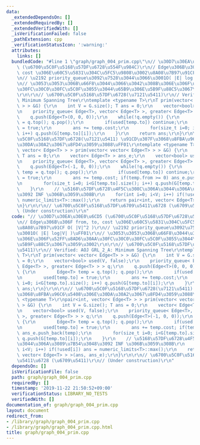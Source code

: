 ```yaml
---
data:
  _extendedDependsOn: []
  _extendedRequiredBy: []
  _extendedVerifiedWith: []
  _isVerificationFailed: false
  _pathExtension: cpp
  _verificationStatusIcon: ':warning:'
  attributes:
    links: []
  bundledCode: "#line 1 \"graph/graph_004_prim.cpp\"\n// \u30D7\u30EA\u30E0\u6CD5\
    \ (\u6700\u5C0F\u5168\u57DF\u6728\u554F\u984C)\r\n// Edge\u306B\u306F from, to,\
    \ cost \u306E\u60C5\u5831\u304C\u5FC5\u9808\u3002\u8A08\u7B97\u91CF O( |V|^2 )\r\
    \n// \u2192 priority_queue\u3092\u7528\u3044\u3066\u3001O( |E| log|V| )\uFF01\r\
    \n// \u3053\u3053\u306B\u66F8\u3044\u3066\u3042\u308B\u306E\u306F\u52FF\u8AD6\u30AA\
    \u30FC\u30C0\u30FC\u5C0F\u3055\u3044\u65B9\u306E\u5B9F\u88C5\u3067\u3059\u3002\
    \r\n\r\n// \u6700\u5C0F\u5168\u57DF\u6728(\u7121\u5411)\r\n// Verified: AOJ GRL_2_A:\
    \ Minimum Spanning Tree\r\ntemplate <typename T>\r\nT prim(vector< vector< Edge<T>\
    \ > > &G) {\r\n    int V = G.size(); T ans = 0;\r\n    vector<bool> used(V, false);\r\
    \n    priority_queue< Edge<T>, vector< Edge<T> >, greater< Edge<T> > > q;\r\n\
    \    q.push(Edge<T>(0, 0, 0));\r\n    while(!q.empty()) {\r\n        Edge<T> temp\
    \ = q.top(); q.pop();\r\n        if(used[temp.to]) continue;\r\n        used[temp.to]\
    \ = true;\r\n        ans += temp.cost;\r\n        for(size_t i=0; i<G[temp.to].size();\
    \ i++) q.push(G[temp.to][i]);\r\n    }\r\n    return ans;\r\n}\r\n\r\n// \u6700\
    \u5C0F\u5168\u57DF\u6728(\u7121\u5411) \u91CD\u307F\u3068\u8FBA\u96C6\u5408\u306E\
    \u30DA\u30A2\u3067\u8FD4\u3059\u3088\uFF01\r\ntemplate <typename T>\r\npair<int,\
    \ vector< Edge<T> > > prim(vector< vector< Edge<T> > > &G) {\r\n    int V = G.size();\
    \ T ans = 0;\r\n    vector< Edge<T> > ans_e;\r\n    vector<bool> used(V, false);\r\
    \n    priority_queue< Edge<T>, vector< Edge<T> >, greater< Edge<T> > > q;\r\n\
    \    q.push(Edge<T>(-1, 0, 0));\r\n    while(!q.empty()) {\r\n        Edge<T>\
    \ temp = q.top(); q.pop();\r\n        if(used[temp.to]) continue;\r\n        used[temp.to]\
    \ = true;\r\n        ans += temp.cost; if(temp.from >= 0) ans_e.push_back(temp);\r\
    \n        for(size_t i=0; i<G[temp.to].size(); i++) q.push(G[temp.to][i]);\r\n\
    \    }\r\n    // \u5168\u57DF\u6728\u4F5C\u308C\u306A\u3044\u306A\u3089\u7B54\u3048\
    \u3092 INF \u306B\u3059\u308B\r\n    for(int i=0; i<V; i++) if(!used[i]) ans =\
    \ numeric_limits<T>::max();\r\n    return pair<int, vector< Edge<T> > >(ans, ans_e);\r\
    \n}\r\n\r\n// \u6700\u5C0F\u5168\u57DF\u6709\u5411\u6728 (\u6709\u5411)\r\n//\
    \ (Under construction)\r\n"
  code: "// \u30D7\u30EA\u30E0\u6CD5 (\u6700\u5C0F\u5168\u57DF\u6728\u554F\u984C)\r\
    \n// Edge\u306B\u306F from, to, cost \u306E\u60C5\u5831\u304C\u5FC5\u9808\u3002\
    \u8A08\u7B97\u91CF O( |V|^2 )\r\n// \u2192 priority_queue\u3092\u7528\u3044\u3066\
    \u3001O( |E| log|V| )\uFF01\r\n// \u3053\u3053\u306B\u66F8\u3044\u3066\u3042\u308B\
    \u306E\u306F\u52FF\u8AD6\u30AA\u30FC\u30C0\u30FC\u5C0F\u3055\u3044\u65B9\u306E\
    \u5B9F\u88C5\u3067\u3059\u3002\r\n\r\n// \u6700\u5C0F\u5168\u57DF\u6728(\u7121\
    \u5411)\r\n// Verified: AOJ GRL_2_A: Minimum Spanning Tree\r\ntemplate <typename\
    \ T>\r\nT prim(vector< vector< Edge<T> > > &G) {\r\n    int V = G.size(); T ans\
    \ = 0;\r\n    vector<bool> used(V, false);\r\n    priority_queue< Edge<T>, vector<\
    \ Edge<T> >, greater< Edge<T> > > q;\r\n    q.push(Edge<T>(0, 0, 0));\r\n    while(!q.empty())\
    \ {\r\n        Edge<T> temp = q.top(); q.pop();\r\n        if(used[temp.to]) continue;\r\
    \n        used[temp.to] = true;\r\n        ans += temp.cost;\r\n        for(size_t\
    \ i=0; i<G[temp.to].size(); i++) q.push(G[temp.to][i]);\r\n    }\r\n    return\
    \ ans;\r\n}\r\n\r\n// \u6700\u5C0F\u5168\u57DF\u6728(\u7121\u5411) \u91CD\u307F\
    \u3068\u8FBA\u96C6\u5408\u306E\u30DA\u30A2\u3067\u8FD4\u3059\u3088\uFF01\r\ntemplate\
    \ <typename T>\r\npair<int, vector< Edge<T> > > prim(vector< vector< Edge<T> >\
    \ > &G) {\r\n    int V = G.size(); T ans = 0;\r\n    vector< Edge<T> > ans_e;\r\
    \n    vector<bool> used(V, false);\r\n    priority_queue< Edge<T>, vector< Edge<T>\
    \ >, greater< Edge<T> > > q;\r\n    q.push(Edge<T>(-1, 0, 0));\r\n    while(!q.empty())\
    \ {\r\n        Edge<T> temp = q.top(); q.pop();\r\n        if(used[temp.to]) continue;\r\
    \n        used[temp.to] = true;\r\n        ans += temp.cost; if(temp.from >= 0)\
    \ ans_e.push_back(temp);\r\n        for(size_t i=0; i<G[temp.to].size(); i++)\
    \ q.push(G[temp.to][i]);\r\n    }\r\n    // \u5168\u57DF\u6728\u4F5C\u308C\u306A\
    \u3044\u306A\u3089\u7B54\u3048\u3092 INF \u306B\u3059\u308B\r\n    for(int i=0;\
    \ i<V; i++) if(!used[i]) ans = numeric_limits<T>::max();\r\n    return pair<int,\
    \ vector< Edge<T> > >(ans, ans_e);\r\n}\r\n\r\n// \u6700\u5C0F\u5168\u57DF\u6709\
    \u5411\u6728 (\u6709\u5411)\r\n// (Under construction)\r\n"
  dependsOn: []
  isVerificationFile: false
  path: graph/graph_004_prim.cpp
  requiredBy: []
  timestamp: '2019-11-22 21:50:52+09:00'
  verificationStatus: LIBRARY_NO_TESTS
  verifiedWith: []
documentation_of: graph/graph_004_prim.cpp
layout: document
redirect_from:
- /library/graph/graph_004_prim.cpp
- /library/graph/graph_004_prim.cpp.html
title: graph/graph_004_prim.cpp
---
```

